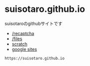 # suisotaro.github.io
suisotaroのgithubサイトです

- [/recaptcha](https://suisotaro.github.io/recaptcha.html)
- [/files](https://suisotaro.github.io/files/)
- [scratch](https://scratch.mit.edu/users/suisotaro/)
- [google sites](https://sites.google.com/view/suiso)

~~~
https://suisotaro.github.io
~~~
